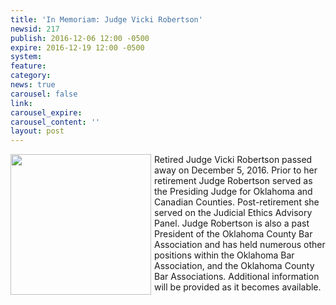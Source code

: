 ```yaml
---
title: 'In Memoriam: Judge Vicki Robertson'
newsid: 217
publish: 2016-12-06 12:00 -0500
expire: 2016-12-19 12:00 -0500
system: 
feature: 
category: 
news: true
carousel: false
link: 
carousel_expire: 
carousel_content: ''
layout: post
---
```

<img style="float: left; height: 225px; margin-right: 5px; margin-bottom: 5px;" src="http://www.oscn.net/images/news/VickieRobertson.jpg" />
<p>Retired Judge Vicki Robertson passed away on December 5, 2016.  Prior to her retirement Judge Robertson served as the Presiding Judge for Oklahoma and Canadian Counties.  Post-retirement she served on the Judicial Ethics Advisory Panel.  Judge Robertson is also a past President of the Oklahoma County Bar Association and has held numerous other positions within the Oklahoma Bar Association, and the Oklahoma County Bar Associations.  Additional information will be provided as it becomes available.</p>
<p style="clear: both;"></p>